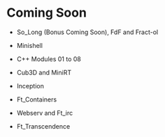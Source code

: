 # Coming Soon

- So_Long (Bonus Coming Soon), FdF and Fract-ol

- Minishell

- C++ Modules 01 to 08

- Cub3D and MiniRT

- Inception

- Ft_Containers

- Webserv and Ft_irc

- Ft_Transcendence
